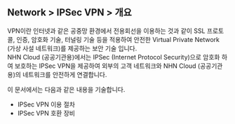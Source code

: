 ## Network > IPSec VPN > 개요

VPN이란 인터넷과 같은 공중망 환경에서 전용회선을 이용하는 것과 같이 SSL 프로토콜, 인증, 암호화 기술, 터널링 기술 등을 적용하여 안전한 Virtual Private Network (가상 사설 네트워크)를 제공하는 보안 기술 입니다.<br>
NHN Cloud (공공기관용)에서는 IPSec (Internet Protocol Security)으로 암호화 하여 보호하는 IPSec VPN을 제공하여 외부의 고객 네트워크와 NHN Cloud (공공기관용)의 네트워크를 안전하게 연결합니다. 

이 문서에서는 다음과 같은 내용을 기술합니다.
- IPSec VPN 이용 절차
- IPSec VPN 호환 장비
